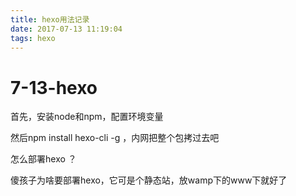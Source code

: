 ```yaml
---
title: hexo用法记录
date: 2017-07-13 11:19:04
tags: hexo
---
```


# 7-13-hexo

首先，安装node和npm，配置环境变量

然后npm install hexo-cli -g ，内网把整个包拷过去吧

怎么部署hexo ？

傻孩子为啥要部署hexo，它可是个静态站，放wamp下的www下就好了